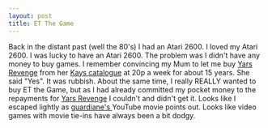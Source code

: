 ```yaml
--- 
layout: post
title: ET The Game
---
```

Back in the distant past (well the 80's) I had an Atari 2600. I loved my Atari 2600. I was lucky to have an Atari 2600. The problem was I didn't have any money to buy games. I remember convincing my Mum to let me buy [Yars Revenge](http://en.wikipedia.org/wiki/Yars'_Revenge) from her [Kays catalogue](http://www.thecatalogshop.co.uk/catalogue-history/kays-catalogue.php) at 20p a week for about 15 years. She said "Yes". It was rubbish. About the same time, I really REALLY wanted to buy ET the Game, but as I had already committed my pocket money to the repayments for [Yars Revenge](http://en.wikipedia.org/wiki/Yars'_Revenge) I couldn't and didn't get it. Looks like I escaped lightly as [guardiane's ](http://youtube.com/user/guardiane)YouTube movie points out. Looks like video games with movie tie-ins have always been a bit dodgy.<div style="text-align:center"><object data="http://www.youtube.com/v/2DTjLG3usQo" type="application/x-shockwave-flash" style="width:425px; height:350px"><param name="movie" value="http://www.youtube.com/v/2DTjLG3usQo" /></object></div>
